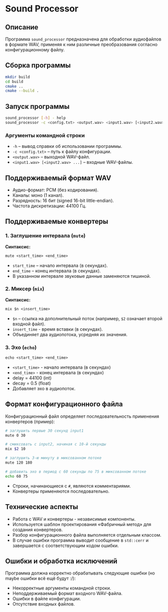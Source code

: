 # Sound Processor

## Описание
Программа `sound_processor` предназначена для обработки аудиофайлов в формате WAV, применяя к ним различные преобразования согласно конфигурационному файлу. 

## Сборка программы

```sh
mkdir build
cd build
cmake ..
cmake --build .
```

## Запуск программы
```sh
sound_processor [-h] - help
sound_processor -c <config.txt> <output.wav> <input1.wav> [<input2.wav> ...]
```

### Аргументы командной строки
- `-h` – вывод справки об использовании программы.
- `-c <config.txt>` – путь к файлу конфигурации.
- `<output.wav>` – выходной WAV-файл.
- `<input1.wav> [<input2.wav> ...]` – входные WAV-файлы.

## Поддерживаемый формат WAV
- Аудио-формат: PCM (без кодирования).
- Каналы: моно (1 канал).
- Разрядность: 16 бит (signed 16-bit little-endian).
- Частота дискретизации: 44100 Гц.

## Поддерживаемые конвертеры

### 1. Заглушение интервала (`mute`)
**Синтаксис:**
```config.txt
mute <start_time> <end_time>
```
- `start_time` – начало интервала (в секундах).
- `end_time` – конец интервала (в секундах).
- В указанном интервале звуковые данные заменяются тишиной.

### 2. Миксер (`mix`)
**Синтаксис:**
```config.txt
mix $n <insert_time>
```
- `$n` – ссылка на дополнительный поток (например, `$2` означает второй входной файл).
- `insert_time` - время вставки (в секундах).
- Объединяет два аудиопотока, усредняя их значения.

### 3. Эхо (`echo`)
```config.txt
echo <start_time> <end_time>
```
- `<start_time>` - начало интервала (в секундах)
- `<end_time>` - конец интервала (в секундах)
- delay = 44100 (int)
- decay = 0.5 (float)
- Добавляет эхо в аудиопоток.

## Формат конфигурационного файла
Конфигурационный файл определяет последовательность применения конвертеров (пример):
```sh
# заглушить первые 30 секунд input1
mute 0 30

# смиксовать с input2, начиная с 10-й секунды
mix $2 10

# заглушить 3-ю минуту в миксованном потоке
mute 120 180

# добавить эхо в период с 60 секунды по 75 в миксованном потоке
echo 60 75
```
- Строки, начинающиеся с `#`, являются комментариями.
- Конвертеры применяются последовательно.

## Технические аспекты
- Работа с WAV и конвертеры - независимые компоненты.
- Используется шаблон проектирования «Фабричный метод» для создания конвертеров.
- Разбор конфигурационного файла выполняется отдельным классом.
- В случае ошибки программа выводит сообщение в `std::cerr` и завершается с соответствующим кодом ошибки.

## Ошибки и обработка исключений
Программа должна корректно обрабатывать следующие ошибки (но maybe ошибки всё ещё будут :/):
- Некорректные аргументы командной строки.
- Неподдерживаемый формат входного WAV-файла.
- Ошибки в файле конфигурации.
- Отсутствие входных файлов.

